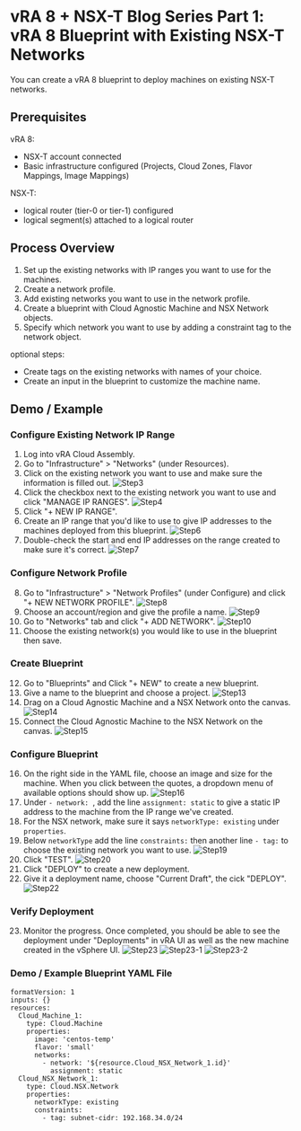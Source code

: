 # vRA 8 + NSX-T Blog Series Part 1: vRA 8 Blueprint with Existing NSX-T Networks



You can create a vRA 8 blueprint to deploy machines on existing NSX-T networks. 

## Prerequisites
vRA 8:
* NSX-T account connected
* Basic infrastructure configured (Projects, Cloud Zones, Flavor Mappings, Image Mappings)

NSX-T:
* logical router (tier-0 or tier-1) configured
* logical segment(s) attached to a logical router


## Process Overview
1. Set up the existing networks with IP ranges you want to use for the machines.
2. Create a network profile.
3. Add existing networks you want to use in the network profile.
4. Create a blueprint with Cloud Agnostic Machine and NSX Network objects.  
5. Specify which network you want to use by adding a constraint tag to the network object. 

optional steps:
* Create tags on the existing networks with names of your choice.
* Create an input in the blueprint to customize the machine name.


## Demo / Example

### Configure Existing Network IP Range
1. Log into vRA Cloud Assembly.
2. Go to "Infrastructure" > "Networks" (under Resources).
3. Click on the existing network you want to use and make sure the information is filled out. 
![Step3](step3.png)
4. Click the checkbox next to the existing network you want to use and click "MANAGE IP RANGES".
![Step4](step4.png)
5. Click "+ NEW IP RANGE".
6. Create an IP range that you'd like to use to give IP addresses to the machines deployed from this blueprint.
![Step6](step6.png)
7. Double-check the start and end IP addresses on the range created to make sure it's correct.
![Step7](step7.png)

### Configure Network Profile
8. Go to "Infrastructure" > "Network Profiles" (under Configure) and click "+ NEW NETWORK PROFILE".
![Step8](step8.png)
9. Choose an account/region and give the profile a name.
![Step9](step9.png)
10. Go to "Networks" tab and click "+ ADD NETWORK".
![Step10](step10.png)
11. Choose the existing network(s) you would like to use in the blueprint then save.

### Create Blueprint
12. Go to "Blueprints" and Click "+ NEW" to create a new blueprint.
13. Give a name to the blueprint and choose a project.
![Step13](step13.png)
14. Drag on a Cloud Agnostic Machine and a NSX Network onto the canvas. 
![Step14](step14.png)
15. Connect the Cloud Agnostic Machine to the NSX Network on the canvas. 
![Step15](step15.png)

### Configure Blueprint
16. On the right side in the YAML file, choose an image and size for the machine. When you click between the quotes, a dropdown menu of available options should show up.
![Step16](step16.png)
17. Under `- network: `, add the line `assignment: static` to give a static IP address to the machine from the IP range we've created.
18. For the NSX network, make sure it says `networkType: existing` under `properties`.
19. Below `networkType` add the line `constraints:` then another line `- tag:` to choose the existing network you want to use.
![Step19](step19.png)
20. Click "TEST".
![Step20](step20.png)
21. Click "DEPLOY" to create a new deployment.
22. Give it a deployment name, choose "Current Draft", the cick "DEPLOY".
![Step22](step22.png)

### Verify Deployment
23. Monitor the progress. Once completed, you should be able to see the deployment under "Deployments" in vRA UI as well as the new machine created in the vSphere UI.
![Step23](step23.png)
![Step23-1](step23-1.png)
![Step23-2](step23-2.png)

### Demo / Example Blueprint YAML File
```
formatVersion: 1
inputs: {}
resources:
  Cloud_Machine_1:
    type: Cloud.Machine
    properties:
      image: 'centos-temp'
      flavor: 'small'
      networks:
        - network: '${resource.Cloud_NSX_Network_1.id}'
          assignment: static
  Cloud_NSX_Network_1:
    type: Cloud.NSX.Network
    properties:
      networkType: existing
      constraints: 
        - tag: subnet-cidr: 192.168.34.0/24
```
